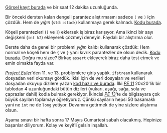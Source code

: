 [Görsel kayıt burada](https://drive.google.com/file/d/1BqPO1LdeO2QKx5f7PIpSJKULmhdRQWKL) ve bir saat 12 dakika uzunluğunda.

Bir önceki dersten kalan dengeli parantez alıştırmasını sadece `(` ve `)` için çözdük. 
Hem de *yığın* (`std::stack`) kullanmaya gerek kalmadı. [Kodu burada](https://onlinegdb.com/oxLeBEsTo).  

Köşeli parantezleri (`[` ve `]`) eklersek iş biraz karışıyor. Ama ikinci bir sayı değişkeni (`int k2`) ekleyerek çözmeyi deneyin. 
Faydalı bir alıştırma olur.

Derste daha da genel bir problemi *yığın* kalıbı kullanarak çözdük: Hem normal ve köşeli hem de `{` ve `}` yani kıvrık parantezler de olsun dedik. [Kodu burada](https://onlinegdb.com/3CEV8lKuz). Doğru mu sizce? Birkaç `assert` ekleyerek biraz daha test etmek ve emin olmakta fayda var.  

[*Project Euler*](https://projecteuler.net/)'den 11. ve 13. problemlere giriş yaptık. `ifstream` kullanarak dosyadan veri okumayı gördük. İkisi için de veri dosyaları ve verileri dosyadan okuyup dizilere yazan [kod hazır ve burada](https://onlinegdb.com/kFwoPnvGaW). İlki [*PE 11*](https://projecteuler.net/problem=11) 20x20'lik bir tablodan 4 uzunluğundaki bütün dizileri (yukarı, aşağı, sağa, sola ve çaprazlar dahil) kodla bulmak gerekiyor. İkincisi [*PE 13*](https://projecteuler.net/problem=13)'te de bilgisayara çok büyük sayıları toplamayı öğretiyoruz. Çünkü sayıların hepsi 50 basamaklı yani ne `int` ne de `long` yetiyor. Devamını getirmek de yine sizlere alıştırma olsun.

Aşama sınavı bir hafta sonra 17 Mayıs Cumartesi sabah olacakmış. Hepinize başarılar diliyorum. Kolay ve keyifli gelsin inşallah.
